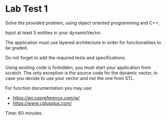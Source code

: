 # Lab Test 1

Solve the provided problem, using object oriented programming and C++.

Input at least 5 entities in your dynamicVector.

The application must use layered architecture in order for functionalities to be graded.

Do not forget to add the required tests and specifications.

Using existing code is forbidden, you must start your application from scratch. The only exception is the source code for the dynamic vector, in case you decide to use your vector and not the one from STL.

For function documentation you may use:
- https://en.cppreference.com/w/
- https://www.cplusplus.com/

Time: 60 minutes.

